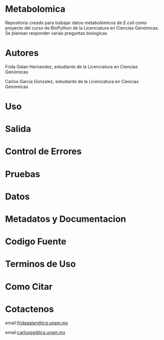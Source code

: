# Metabolomica
Repositorio creado para trabajar datos metabolómicos de *E.coli* como proyecto del curso de BioPython de la Licenciatura en Ciencias Genómicas. 
Se planean responder varias preguntas biologicas 

# Autores 

Frida Galan Hernandez, estudiante de la Licenciatura en Ciencias Genómicas

Carlos Garcia Gonzalez, estudiante de la Licenciatura en Ciencias Genómicas

# Uso

# Salida

# Control de Errores

# Pruebas

# Datos 

# Metadatos y Documentacion

# Codigo Fuente

# Terminos de Uso

# Como Citar

# Cotactenos 

email:<fridagalan@lcg.unam.mx>

email:<carlosgg@lcg.unam.mx>
